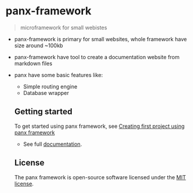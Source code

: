 # panx-framework

> microframework for small webistes

* panx-framework is primary for small websites, whole framework have size around ~100kb

* panx-framework have tool to create a documentation website from markdown files

* panx have some basic features like:

  * Simple routing engine
  * Database wrapper

  

  ## Getting started

  To get started using panx framework, see [Creating first project using panx framework](https://panx.eu/docs/getting-started)

  * See full [documentation](https://panx.eu/docs/).

  

  ## License
  
  The panx framework is open-source software licensed under the [MIT license](https://opensource.org/licenses/MIT).

